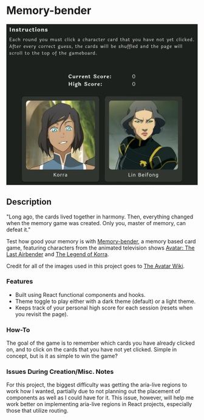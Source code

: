 # Memory-bender

<p align='center'>
<img src='./src/assets/images/preview.png' alt='Memory-bender' width='600px' height='auto' />
</p>

## Description

"Long ago, the cards lived together in harmony. Then, everything changed when the memory game was created. Only you, master of memory, can defeat it."

Test how good your memory is with [Memory-bender](https://thatblindgeye.github.io/memory-bender/), a memory based card game, featuring characters from the animated television shows [Avatar: The Last Airbender](https://en.wikipedia.org/wiki/Avatar:_The_Last_Airbender) and [The Legend of Korra](https://en.wikipedia.org/wiki/The_Legend_of_Korra).

Credit for all of the images used in this project goes to [The Avatar Wiki](https://avatar.fandom.com/wiki/Avatar_Wiki).

### Features

- Built using React functional components and hooks.
- Theme toggle to play either with a dark theme (default) or a light theme.
- Keeps track of your personal high score for each session (resets when you revisit the page).

### How-To

The goal of the game is to remember which cards you have already clicked on, and to click on the cards that you have not yet clicked. Simple in concept, but is it as simple to win the game?

### Issues During Creation/Misc. Notes

For this project, the biggest difficulty was getting the aria-live regions to work how I wanted, partially due to not planning out the placement of components as well as I could have for it. This issue, however, will help me work better on implementing aria-live regions in React projects, especially those that utilize routing.
